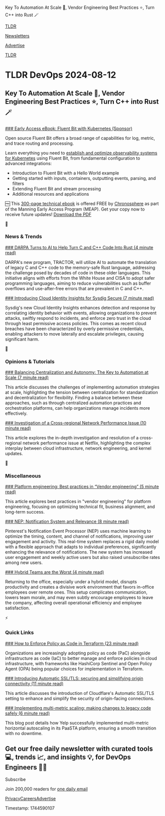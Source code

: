 Key To Automation At Scale 🔑, Vendor Engineering Best Practices ⭐, Turn C++ into Rust 🪄

[TLDR](/)

[Newsletters](/newsletters)

[Advertise](https://advertise.tldr.tech/)

[TLDR](/)

# TLDR DevOps 2024-08-12

## Key To Automation At Scale 🔑, Vendor Engineering Best Practices ⭐, Turn C++ into Rust 🪄

### 

[### Early Access eBook: Fluent Bit with Kubernetes (Sponsor)](https://chronosphere.io/lp/fluent-bit-with-kubernetes-manning/?utm_source=tldr-devops&amp;utm_medium=newsletter)

Open source Fluent Bit offers a broad range of capabilities for log, metric, and trace routing and processing.

Learn everything you need to [establish and optimize observability systems for Kubernetes](https://chronosphere.io/lp/fluent-bit-with-kubernetes-manning/?utm_source=tldr-devops&utm_medium=newsletter) using Fluent Bit, from fundamental configuration to advanced integrations:

* Introduction to Fluent Bit with a Hello World example
* Getting started with inputs, containers, outputting events, parsing, and filters
* Extending Fluent Bit and stream processing
* Additional resources and applications

🆓 This [300-page technical ebook](https://chronosphere.io/lp/fluent-bit-with-kubernetes-manning/?utm_source=tldr-devops&utm_medium=newsletter) is offered FREE by [Chronosphere](https://chronosphere.io/lp/fluent-bit-with-kubernetes-manning/?utm_source=tldr-devops&utm_medium=newsletter) as part of the Manning Early Access Program (MEAP). Get your copy now to receive future updates! [Download the PDF](https://chronosphere.io/lp/fluent-bit-with-kubernetes-manning/?utm_source=tldr-devops&utm_medium=newsletter)

📱

### News & Trends

[### DARPA Turns to AI to Help Turn C and C++ Code Into Rust (4 minute read)](https://devops.com/darpa-turns-to-ai-to-help-turn-c-and-c-code-into-rust/?utm_source=tldrdevops)

DARPA's new program, TRACTOR, will utilize AI to automate the translation of legacy C and C++ code to the memory-safe Rust language, addressing the challenge posed by decades of code in these older languages. This initiative aligns with efforts from the White House and CISA to adopt safer programming languages, aiming to reduce vulnerabilities such as buffer overflows and use-after-free errors that are prevalent in C and C++.

[### Introducing Cloud Identity Insights for Sysdig Secure (7 minute read)](https://sysdig.com/blog/introducing-cloud-identity-insights-for-sysdig-secure/?utm_source=tldrdevops)

Sysdig's new Cloud Identity Insights enhances detection and response by correlating identity behavior with events, allowing organizations to prevent attacks, swiftly respond to incidents, and enforce zero trust in the cloud through least permissive access policies. This comes as recent cloud breaches have been characterized by overly permissive credentials, enabling attackers to move laterally and escalate privileges, causing significant harm.

🚀

### Opinions & Tutorials

[### Balancing Centralization and Autonomy: The Key to Automation at Scale (7 minute read)](https://www.pagerduty.com/blog/standardization-key-to-automation-at-scale/?utm_source=tldrdevops)

This article discusses the challenges of implementing automation strategies at scale, highlighting the tension between centralization for standardization and decentralization for flexibility. Finding a balance between these approaches, such as through centralized automation practices and orchestration platforms, can help organizations manage incidents more effectively.

[### Investigation of a Cross-regional Network Performance Issue (10 minute read)](https://netflixtechblog.com/investigation-of-a-cross-regional-network-performance-issue-422d6218fdf1?utm_source=tldrdevops)

This article explores the in-depth investigation and resolution of a cross-regional network performance issue at Netflix, highlighting the complex interplay between cloud infrastructure, network engineering, and kernel updates.

🎁

### Miscellaneous

[### Platform engineering: Best practices in “Vendor engineering” (5 minute read)](https://platformengineering.org/blog/platform-engineering-vendor-engineering-best-practices?utm_source=tldrdevops)

This article explores best practices in "vendor engineering" for platform engineering, focusing on optimizing technical fit, business alignment, and long-term success.

[### NEP: Notification System and Relevance (8 minute read)](https://medium.com/pinterest-engineering/nep-notification-system-and-relevance-a7fff21986c7?utm_source=tldrdevops)

Pinterest's Notification Event Processor (NEP) uses machine learning to optimize the timing, content, and channel of notifications, improving user engagement and activity. This real-time system replaces a rigid daily model with a flexible approach that adapts to individual preferences, significantly enhancing the relevance of notifications. The new system has increased user engagement and weekly active users but also raised unsubscribe rates among new users.

[### Hybrid Teams are the Worst (4 minute read)](https://drakerossman.com/blog/hybrid-teams-are-the-worst?utm_source=tldrdevops)

Returning to the office, especially under a hybrid model, disrupts productivity and creates a divisive work environment that favors in-office employees over remote ones. This setup complicates communication, lowers team morale, and may even subtly encourage employees to leave the company, affecting overall operational efficiency and employee satisfaction.

⚡️

### Quick Links

[### How to Enforce Policy as Code in Terraform (23 minute read)](https://spacelift.io/blog/terraform-policy-as-code?utm_source=tldrdevops)

Organizations are increasingly adopting policy as code (PaC) alongside infrastructure as code (IaC) to better manage and enforce policies in cloud infrastructure, with frameworks like HashiCorp Sentinel and Open Policy Agent (OPA) being popular choices for implementation in Terraform.

[### Introducing Automatic SSL/TLS: securing and simplifying origin connectivity (11 minute read)](https://blog.cloudflare.com/introducing-automatic-ssl-tls-securing-and-simplifying-origin-connectivity)

This article discusses the introduction of Cloudflare's Automatic SSL/TLS setting to enhance and simplify the security of origin-facing connections.

[### Implementing multi-metric scaling: making changes to legacy code safely (6 minute read)](https://engineeringblog.yelp.com/2024/08/multi-metric-paasta.html?utm_source=tldrdevops)

This blog post details how Yelp successfully implemented multi-metric horizontal autoscaling in its PaaSTA platform, ensuring a smooth transition with no downtime.

## Get our free daily newsletter with curated tools 💻, trends 📈, and insights 💡, for DevOps Engineers 👨‍💻

Subscribe

Join 200,000 readers for [one daily email](/api/latest/devops)

[Privacy](/privacy)[Careers](https://jobs.ashbyhq.com/tldr.tech)[Advertise](/devops/advertise)

Timestamp: 1744590107